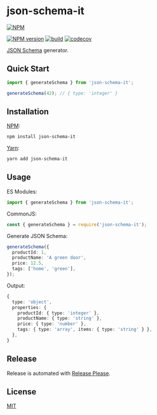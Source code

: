 # json-schema-it

[![NPM](https://nodei.co/npm/json-schema-it.png)](https://nodei.co/npm/json-schema-it/)

[![NPM version](https://img.shields.io/npm/v/json-schema-it.svg)](https://www.npmjs.com/package/json-schema-it)
[![build](https://github.com/braze-community/json-schema-it/actions/workflows/build.yml/badge.svg)](https://github.com/braze-community/json-schema-it/actions/workflows/build.yml)
[![codecov](https://codecov.io/gh/braze-community/json-schema-it/graph/badge.svg?token=XRoK3dG4YV)](https://codecov.io/gh/braze-community/json-schema-it)

[JSON Schema](https://json-schema.org/) generator.

## Quick Start

```ts
import { generateSchema } from 'json-schema-it';

generateSchema(42); // { type: 'integer' }
```

## Installation

[NPM](https://www.npmjs.com/package/json-schema-it):

```sh
npm install json-schema-it
```

[Yarn](https://yarnpkg.com/package/json-schema-it):

```sh
yarn add json-schema-it
```

## Usage

ES Modules:

```ts
import { generateSchema } from 'json-schema-it';
```

CommonJS:

```ts
const { generateSchema } = require('json-schema-it');
```

Generate JSON Schema:

```ts
generateSchema({
  productId: 1,
  productName: 'A green door',
  price: 12.5,
  tags: ['home', 'green'],
});
```

Output:

```ts
{
  type: 'object',
  properties: {
    productId: { type: 'integer' },
    productName: { type: 'string' },
    price: { type: 'number' },
    tags: { type: 'array', items: { type: 'string' } },
  },
}
```

## Release

Release is automated with [Release Please](https://github.com/googleapis/release-please).

## License

[MIT](https://github.com/braze-community/json-schema-it/blob/master/LICENSE)
